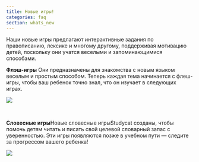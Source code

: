 ```yaml
---
title: Новые игры!
categories: faq
section: whats_new
---
```

Наши новые игры предлагают интерактивные задания по правописанию, лексике и многому другому, поддерживая мотивацию детей, поскольку они учатся веселыми и запоминающимися способами. 

**Флэш-игры** 
Они предназначены для знакомства с новым языком веселым и простым способом. Теперь каждая тема начинается с флеш-игры, чтобы ваш ребенок точно знал, что он изучает в следующих играх. 

![](https://help.Studycat.com/hc/article_attachments/40396888063769) 

 

**Словесные игры**Новые словесные игрыStudycat созданы, чтобы помочь детям читать и писать свой целевой словарный запас с уверенностью. Эти игры появляются позже в учебном пути — следите за прогрессом вашего ребенка! 

![](https://help.Studycat.com/hc/article_attachments/40706212454169)